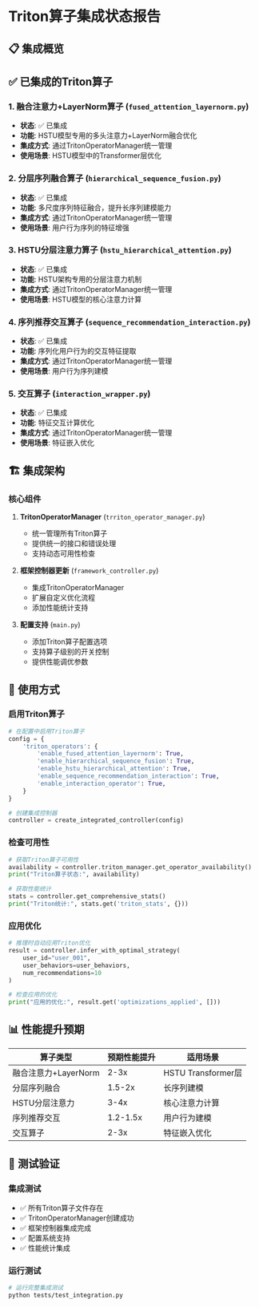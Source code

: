 # Triton算子集成状态报告

## 📋 集成概览

## ✅ 已集成的Triton算子

### 1. 融合注意力+LayerNorm算子 (`fused_attention_layernorm.py`)
- **状态**: ✅ 已集成
- **功能**: HSTU模型专用的多头注意力+LayerNorm融合优化
- **集成方式**: 通过TritonOperatorManager统一管理
- **使用场景**: HSTU模型中的Transformer层优化

### 2. 分层序列融合算子 (`hierarchical_sequence_fusion.py`)
- **状态**: ✅ 已集成
- **功能**: 多尺度序列特征融合，提升长序列建模能力
- **集成方式**: 通过TritonOperatorManager统一管理
- **使用场景**: 用户行为序列的特征增强

### 3. HSTU分层注意力算子 (`hstu_hierarchical_attention.py`)
- **状态**: ✅ 已集成
- **功能**: HSTU架构专用的分层注意力机制
- **集成方式**: 通过TritonOperatorManager统一管理
- **使用场景**: HSTU模型的核心注意力计算

### 4. 序列推荐交互算子 (`sequence_recommendation_interaction.py`)
- **状态**: ✅ 已集成
- **功能**: 序列化用户行为的交互特征提取
- **集成方式**: 通过TritonOperatorManager统一管理
- **使用场景**: 用户行为序列建模

### 5. 交互算子 (`interaction_wrapper.py`)
- **状态**: ✅ 已集成
- **功能**: 特征交互计算优化
- **集成方式**: 通过TritonOperatorManager统一管理
- **使用场景**: 特征嵌入优化

## 🏗️ 集成架构

### 核心组件
1. **TritonOperatorManager** (`trriton_operator_manager.py`)
   - 统一管理所有Triton算子
   - 提供统一的接口和错误处理
   - 支持动态可用性检查

2. **框架控制器更新** (`framework_controller.py`)
   - 集成TritonOperatorManager
   - 扩展自定义优化流程
   - 添加性能统计支持

3. **配置支持** (`main.py`)
   - 添加Triton算子配置选项
   - 支持算子级别的开关控制
   - 提供性能调优参数

## 🔧 使用方式

### 启用Triton算子
```python
# 在配置中启用Triton算子
config = {
    'triton_operators': {
        'enable_fused_attention_layernorm': True,
        'enable_hierarchical_sequence_fusion': True,
        'enable_hstu_hierarchical_attention': True,
        'enable_sequence_recommendation_interaction': True,
        'enable_interaction_operator': True,
    }
}

# 创建集成控制器
controller = create_integrated_controller(config)
```

### 检查可用性
```python
# 获取Triton算子可用性
availability = controller.triton_manager.get_operator_availability()
print("Triton算子状态:", availability)

# 获取性能统计
stats = controller.get_comprehensive_stats()
print("Triton统计:", stats.get('triton_stats', {}))
```

### 应用优化
```python
# 推理时自动应用Triton优化
result = controller.infer_with_optimal_strategy(
    user_id="user_001",
    user_behaviors=user_behaviors,
    num_recommendations=10
)

# 检查应用的优化
print("应用的优化:", result.get('optimizations_applied', []))
```

## 📊 性能提升预期

| 算子类型 | 预期性能提升 | 适用场景 |
|----------|--------------|----------|
| 融合注意力+LayerNorm | 2-3x | HSTU Transformer层 |
| 分层序列融合 | 1.5-2x | 长序列建模 |
| HSTU分层注意力 | 3-4x | 核心注意力计算 |
| 序列推荐交互 | 1.2-1.5x | 用户行为建模 |
| 交互算子 | 2-3x | 特征嵌入优化 |

## 🧪 测试验证

### 集成测试
- ✅ 所有Triton算子文件存在
- ✅ TritonOperatorManager创建成功
- ✅ 框架控制器集成完成
- ✅ 配置系统支持
- ✅ 性能统计集成

### 运行测试
```bash
# 运行完整集成测试
python tests/test_integration.py
```